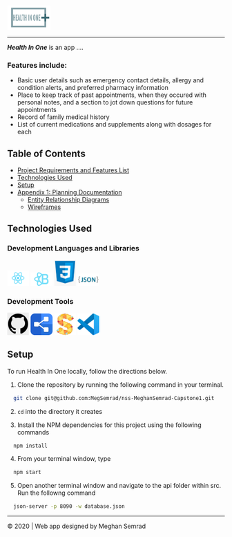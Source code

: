 <img src="./src/images/logo2.png" width="20%"> </img>

---

***Health In One*** is an app ....

### Features include:
* Basic user details such as emergency contact details, allergy and condition alerts, and preferred pharmacy information
* Place to keep track of past appointments, when they occured with personal notes, and a section to jot down questions for future appointments
* Record of family medical history
* List of current medications and supplements along with dosages for each


## Table of Contents

  * [Project Requirements and Features List](#project-requirements-and-features-list)
  * [Technologies Used](#technologies-used)
  * [Setup](#setup)
  * [Appendix 1: Planning Documentation](#appendix-1-planning-documentation)
    * [Entity Relationship Diagrams](#entity-relationship-diagram)
    * [Wireframes](#wireframes)




## Technologies Used
  ### Development Languages and Libraries
  <img src="./src/images/react.png" width="10%"></img> <img src="./src/images/reactBootstrap.png" width="10%"></img> <img src="./src/images/css.png" width="10%"> </img> <img src="./src/images/json.png" width="10%"></img>

  ### Development Tools
  <img src="./src/images/github.png" width="10%"></img> <img src="./src/images/dbdiagram.png" width="10%"></img> <img src="./src/images/sketchboard.jpeg" width="10%"></img> <img src="./src/images/vscode.jpeg" width="10%"></img>


## Setup
  To run Health In One locally, follow the directions below. 

  1. Clone the repository by running the following command in your terminal.
  ```sh
    git clone git@github.com:MegSemrad/nss-MeghanSemrad-Capstone1.git
  ```
  2. `cd` into the directory it creates

  3. Install the NPM dependencies for this project using the following commands
  ```sh
    npm install
  ```

  4. From your terminal window, type
  ```sh
    npm start
  ```

  5. Open another terminal window and navigate to the api folder within src. Run the followng command
  ```sh
    json-server -p 8090 -w database.json
  ```
 _____________________________________
&copy; 2020   | Web app designed by Meghan Semrad
